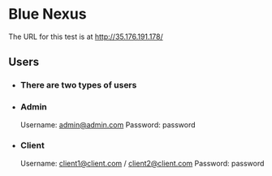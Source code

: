 # Blue Nexus

The URL for this test is at http://35.176.191.178/

## Users

-   ### There are two types of users
    
-   ### Admin
    Username: admin@admin.com
    Password: password
-   ### Client
    Username: client1@client.com / client2@client.com
    Password: password

